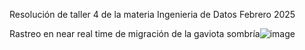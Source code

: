Resolución de taller 4 de la materia Ingenieria de Datos
Febrero 2025

Rastreo en near real time de migración de la gaviota sombría![image](https://github.com/user-attachments/assets/47f4b952-0c87-485a-9637-1eeb482dca70)


